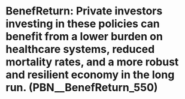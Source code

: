 # BenefReturn: __Private investors investing in these policies can benefit from a lower burden on healthcare systems, reduced mortality rates, and a more robust and resilient economy in the long run.__ (PBN__BenefReturn_550)

